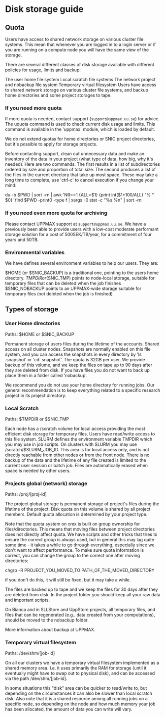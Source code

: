 # Disk storage guide

## Quota

Users have access to shared network storage on various cluster file systems. This mean that whenever you are logged in to a login server or if you are running on a compute node you will have the same view of the storage.

There are several different classes of disk storage available with different policies for usage, limits and backup:

The user home file system
Local scratch file systems
The network project and nobackup file system
Temporary virtual filesystem
Users have access to shared network storage on various cluster file systems, and backup home directories and some project storages to tape.

### If you need more quota

If more quota is needed, contact support (`support@uppmax.uu.se`) for advice. The uquota command is used to check current disk usage and limits. This command is available in the 'uppmax' module, which is loaded by default.

We do not extend quotas for home directories or SNIC project directories, but it's possible to apply for storage projects.

Before contacting support, clean out unnecessary data and make an inventory of the data in your project (what type of data, how big, why it's needed). Here are two commands. The first results in a list of subdirectories ordered by size and proportion of total size. The second produces a list of the files in the current directory that take up most space. These may take a long time to complete, use 'ctrl-c' to cancel execution if you change your mind:

du -b $PWD | sort -rn | awk 'NR==1 {ALL=$1} {print int($1*100/ALL) "% " $0}'
find $PWD -print0 -type f | xargs -0 stat -c "%s %n" | sort -rn

### If you need even more quota for archiving

Please contact UPPMAX support at `support@uppmax.uu.se`.
We have a previously been able to provide users with a low-cost moderate performant storage solution for a cost of 500SEK/TB/year, for a commitment of four years and 50TB.

### Environmental variables

We have defines several environment variables to help our users. They are:

$HOME (or $SNIC_BACKUP) is a traditional one, pointing to the users home directory.
$TMPDIR or ($SNIC_TMP) points to node-local storage, suitable for temporary files that can be deleted when the job finishes
$SNIC_NOBACKUP points to an UPPMAX-wide storage suitable for temporary files (not deleted when the job is finished)

## Types of storage

### User Home directories

Paths: $HOME or $SNIC_BACKUP

Permanent storage of users files during the lifetime of the accounts. Shared access on all cluster nodes. Snapshots are normally enabled on this file system, and you can access the snapshots in every directory by 'ls .snapshot' or 'cd .snapshot'. The quota is 32GB per user. We provide backup of this volume, and we keep the files on tape up to 90 days after they are deleted from disk. If you have files you do not want to back up place them in a folder called 'nobackup'.

We recommend you do not use your home directory for running jobs. Our general recommendation is to keep everything related to a specific research project in its project directory.

### Local Scratch

Paths: $TMPDIR or $SNIC_TMP

Each node has a /scratch volume for local access providing the most efficient disk storage for temporary files. Users have read/write access to this file system. SLURM defines the environment variable TMPDIR which you may use in job scripts. On clusters with SLURM you may use /scratch/$SLURM_JOB_ID. This area is for local access only, and is not directly reachable from other nodes or from the front node. There is no backup of the data and the lifetime of any file created is limited to the current user session or batch job. Files are automatically erased when space is needed by other users.

### Projects global (network) storage

Paths: /proj/[proj-id]

The project global storage is permanent storage of project's files during the lifetime of the project. Disk quota on this volume is shared by all project members. Default quota allocation is determined by your project type.

Note that the quota system on crex is built on group ownership for files/directories. This means that moving files between project directories does not directly affect quota. We have scripts and other tricks that tries to ensure the correct group is always used, but  in general this may lag quite some time - it takes a while to go through everything, especially since we don't want to affect performance. To make sure quota information is correct, you can change the group to the correct one after moving directories:

chgrp -R PROJECT_YOU_MOVED_TO PATH_OF_THE_MOVED_DIRECTORY

if you don't do this, it will still be fixed, but it may take a while.

The files are backed up to tape and we keep the files for 30 days after they are deleted from disk. In the project folder you should keep all your raw data and important scripts.

On Bianca and in SLLStore and UppStore projects, all temporary files, and files that can be regenerated (e.g.. data created from your computations), should be moved to the nobackup folder.

More information about backup at UPPMAX.

### Temporary virtual filesystem

Paths: /dev/shm/[job-id]

On all our clusters we have a temporary virtual filesystem implemented as a shared memory area. I.e. it uses primarily the RAM for storage (until it eventually might have to swap out to physical disk), and can be accessed via the path /dev/shm/[job-id].

In some situations this "disk" area can be quicker to read/write to, but depending on the circumstances it can also be slower than local scratch disk. Also note that it is a shared resource among all running jobs on a specific node, so depending on the node and how much memory your job has been allocated, the amount of data you can write will vary.
